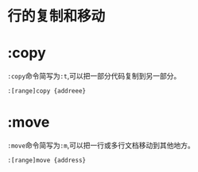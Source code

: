 # 行的复制和移动

# :copy

`:copy`命令简写为`:t`,可以把一部分代码复制到另一部分。

```shell
:[range]copy {addreee}
```

# :move

`:move`命令简写为`:m`,可以把一行或多行文档移动到其他地方。

```shell
:[range]move {address}
```